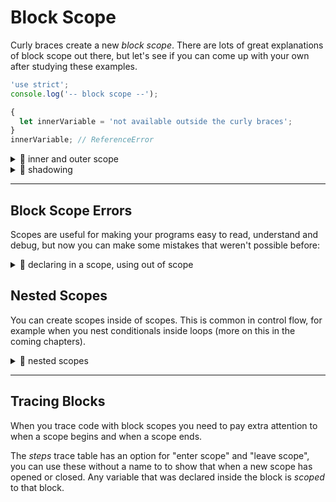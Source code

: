 # Block Scope

Curly braces create a new _block scope_. There are lots of great explanations of
block scope out there, but let's see if you can come up with your own after
studying these examples.

```js
'use strict';
console.log('-- block scope --');

{
  let innerVariable = 'not available outside the curly braces';
}
innerVariable; // ReferenceError
```

<details>
<summary>🥚 inner and outer scope</summary>

```js
'use strict';
console.log('-- block scope: inner and outer scope --');

let outerVariable = 'declared outside';
console.log(outerVariable); // 'declared outside'

// begin a new block scope
{
  // variables declared outside of curly are available inside the curly braces
  outerVariable = 'assigned inside';
  console.log(outerVariable); // 'assigned inside'

  let innerVariable = 'declared inside';
  console.log(innerVariable); // 'declared inside'
}

// changes made inside the scope stay when you leave the scope
console.log(outerVariable); // 'assigned inside'
```

</details>
<details>
<summary>🥚 shadowing</summary>

```js
'use strict';
console.log('-- block scope: shadowing --');

// shadowing is when you declare a variable inside a scope
//  that has the same name as a variable in the outer scope

// you should avoid variable shadowing
//  it makes your code harder to understand

let favoriteTree = 'palm';
console.log(favoriteTree); // 'palm'
{
  // the outer variable is "replaced" inside by the new variable
  // it's no longer possible to modify the outer variable from the inner scope
  let favoriteTree = 'date'; // no error!
  console.log(favoriteTree); // 'date'

  favoriteTree = 'cedar';
  console.log(favoriteTree); // 'cedar'
}
console.log(favoriteTree); // 'palm'
```

</details>

---

## Block Scope Errors

Scopes are useful for making your programs easy to read, understand and debug,
but now you can make some mistakes that weren't possible before:

<details>
<summary>🥚 declaring in a scope, using out of scope</summary>

```js
'use strict';
console.log('-- declaring in a scope, using out of scope --');

// begin a new block scope
{
  let innerVariable = 'declared inside';
  console.log(innerVariable); // 'declared inside'
}

// variables declared in the inner scope are NOT available outside the scope
console.log(innerVariable); // ReferenceError
```

## </details>

## Nested Scopes

You can create scopes inside of scopes. This is common in control flow, for
example when you nest conditionals inside loops (more on this in the coming
chapters).

<details>
<summary>🥚 nested scopes</summary>

```js
'use strict';
// hint: try the 'variables' button
console.log('-- nested scopes --');

let outer = 'a';
{
  let inner = '-';
  {
    let innerInner = 'b';
    outer = outer + inner + innerInner;
  }
  {
    let innerInner = 'c';
    outer = outer + inner + innerInner;
  }
  outer = inner + outer + inner;
}
console.log(outer); // '-a-b-c-'
```

</details>

---

## Tracing Blocks

When you trace code with block scopes you need to pay extra attention to when a
scope begins and when a scope ends.

The _steps_ trace table has an option for "enter scope" and "leave scope", you
can use these without a name to to show that when a new scope has opened or
closed. Any variable that was declared inside the block is _scoped_ to that
block.
